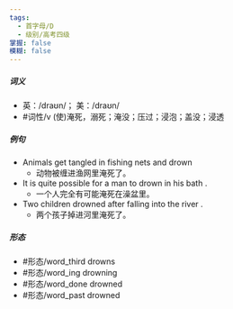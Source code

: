 ```yaml
---
tags:
  - 首字母/D
  - 级别/高考四级
掌握: false
模糊: false
---
```

##### 词义
- 英：/draʊn/； 美：/draʊn/
- #词性/v  (使)淹死，溺死；淹没；压过；浸泡；盖没；浸透
##### 例句
- Animals get tangled in fishing nets and drown
	- 动物被缠进渔网里淹死了。
- It is quite possible for a man to drown in his bath .
	- 一个人完全有可能淹死在澡盆里。
- Two children drowned after falling into the river .
	- 两个孩子掉进河里淹死了。
##### 形态
- #形态/word_third drowns
- #形态/word_ing drowning
- #形态/word_done drowned
- #形态/word_past drowned
